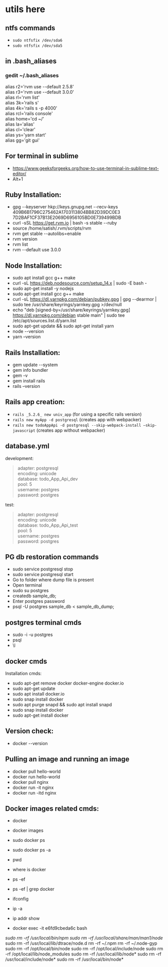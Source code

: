 # utils here
## ntfs commands
* `sudo ntfsfix /dev/sda6`
* `sudo ntfsfix /dev/sda5`

## in .bash_aliases
### gedit ~/.bash_aliases
alias r2='rvm use --default 2.5.8'\
alias r3='rvm use --default 3.0.0'\
alias rl='rvm list'\
alias 3k='rails s'\
alias 4k='rails s -p 4000'\
alias rcl='rails console'\
alias home='cd ~/'\
alias la='alias'\
alias cl='clear'\
alias ys='yarn start'\
alias gg='git gui'

## For terminal in sublime
* https://www.geeksforgeeks.org/how-to-use-terminal-in-sublime-text-editor/
* Alt+1

## Ruby Installation:
* gpg --keyserver hkp://keys.gnupg.net --recv-keys 409B6B1796C275462A1703113804BB82D39DC0E3 7D2BAF1CF37B13E2069D6956105BD0E739499BDB
* curl -sSL https://get.rvm.io | bash -s stable --ruby
* source /home/satish/.rvm/scripts/rvm
* rvm get stable --autolibs=enable
* rvm version
* rvm list
* rvm --default use 3.0.0

## Node Installation:
* sudo apt install gcc g++ make
* curl -sL https://deb.nodesource.com/setup_14.x | sudo -E bash -
* sudo apt-get install -y nodejs
* sudo apt-get install gcc g++ make
* curl -sL https://dl.yarnpkg.com/debian/pubkey.gpg | gpg --dearmor | sudo tee /usr/share/keyrings/yarnkey.gpg >/dev/null
* echo "deb [signed-by=/usr/share/keyrings/yarnkey.gpg] https://dl.yarnpkg.com/debian stable main" | sudo tee /etc/apt/sources.list.d/yarn.list
* sudo apt-get update && sudo apt-get install yarn
* node --version
* yarn –version

## Rails Installation:
* gem update --system
* gem info bundler
* gem -v
* gem install rails
* rails –version


## Rails app creation:
* `rails _5.2.6_ new univ_app` (for using a specific rails version)
* `rails new myApp -d postgresql` (creates app with webpacker)
* `rails new todoAppApi -d postgresql --skip-webpack-install –skip-javascript` (creates app without webpacker)

## database.yml
development:
>  adapter: postgresql\
>  encoding: unicode\
>  database: todo_App_Api_dev\
>  pool: 5\
>  username: postgres\
>  password: postgres

test:
>  adapter: postgresql\
>  encoding: unicode\
>  database: todo_App_Api_test\
>  pool: 5\
>  username: postgres\
>  password: postgres

## PG db restoration commands
* sudo service postgresql stop
* sudo service postgresql start
* Go to folder where dump file is present
* Open terminal
* sudo su postgres
* createdb sample_db;
* Enter postgres password
* psql -U postgres sample_db < sample_db_dump;

## postgres terminal cmds
* sudo -i -u postgres
* psql
* \l

## docker cmds
Installation cmds:
* sudo apt-get remove docker docker-engine docker.io
* sudo apt-get update
* sudo apt install docker.io
* sudo snap install docker
* sudo apt purge snapd && sudo apt install snapd
* sudo snap install docker
* sudo apt-get install docker

## Version check:
* docker --version

## Pulling an image and running an image
* docker pull hello-world
* docker run hello-world
* docker pull nginx
* docker run -it nginx
* docker run -itd nginx

## Docker images related cmds:
* docker
* docker images
* sudo docker ps
* sudo docker ps -a
* pwd
* where is docker
* ps -ef
* ps -ef | grep docker

* ifconfig
* ip -a
* ip addr show

* docker exec -it e6fd9cbeda6c bash

*sudo rm -rf /usr/local/bin/npm 
sudo rm -rf /usr/local/share/man/man1/node* 
sudo rm -rf /usr/local/lib/dtrace/node.d
rm -rf ~/.npm
rm -rf ~/.node-gyp
sudo rm -rf /opt/local/bin/node
sudo rm -rf /opt/local/include/node
sudo rm -rf /opt/local/lib/node_modules
sudo rm -rf /usr/local/lib/node*
sudo rm -rf /usr/local/include/node*
sudo rm -rf /usr/local/bin/node*
